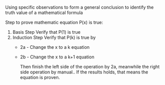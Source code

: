 Using specific observations to form a general conclusion to identify the truth value of a mathematical formula

Step to prove mathematic equation P(x) is true:
1. Basis Step
   Verify that P(1) is true
2. Induction Step
   Verify that P(k) is true by
	- 2a - Change the x to a k equation
	- 2b - Change the x to a k+1 equation
	  
	  Then finish the left side of the operation by 2a, meanwhile the right side operation by manual.. If the results holds, that means the equation is proven.


